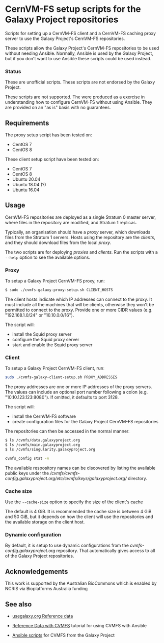 # CernVM-FS setup scripts for the Galaxy Project repositories

Scripts for setting up a CernVM-FS client and a CernVM-FS caching
proxy server to use the Galaxy Project's CernVM-FS repositories.

These scripts allow the Galaxy Project's CernVM-FS repositories to be
used without needing Ansible. Normally, Ansible is used by the Galaxy
Project, but if you don't want to use Ansible these scripts could be
used instead.

### Status

These are unofficial scripts.  These scripts are not endorsed by the
Galaxy Project.

These scripts are not supported. The were produced as a exercise in
understanding how to configure CernVM-FS without using Ansible.  They
are provided on an "as is" basis with no guarantees.

## Requirements

The proxy setup script has been tested on:

- CentOS 7
- CentOS 8

These client setup script have been tested on:

- CentOS 7
- CentOS 8
- Ubuntu 20.04
- Ubuntu 18.04 (?)
- Ubuntu 16.04


## Usage

CernVM-FS repositories are deployed as a single Stratum 0 master
server, where files in the repository are modified, and Stratum 1
replicas.

Typically, an organisation should have a _proxy_ server, which
downloads files from the Stratum 1 servers. Hosts using the repository
are the _clients_, and they should download files from the local
_proxy_.

The two scripts are for deploying _proxies_ and _clients_. Run the
scripts with a `--help` option to see the available options.

### Proxy

To setup a Galaxy Project CernVM-FS proxy, run:

```sh
$ sudo ./cvmfs-galaxy-proxy-setup.sh CLIENT_HOSTS
```

The client hosts indicate which IP addresses can connect to the
proxy. It must include all the machines that will be clients,
otherwise they won't be permitted to connect to the proxy. Provide one
or more CIDR values (e.g. "192.168.1.0/24" or "10.10.0.0/16").

The script will:

- install the Squid proxy server
- configure the Squid proxy server
- start and enable the Squid proxy server

### Client

To setup a Galaxy Project CernVM-FS client, run:

```sh
sudo ./cvmfs-galaxy-client-setup.sh PROXY_ADDRESSES
```

The proxy addresses are one or more IP addresses of the proxy
servers. The values can include an optional port number following a
colon (e.g. "10.10.123.123:8080"). If omitted, it defaults to port
3128.

The script will:

- install the CernVM-FS software
- create configuration files for the Galaxy Project CernVM-FS repositories

The repositories can then be accessed in the normal manner:

```sh
$ ls /cvmfs/data.galaxyproject.org
$ ls /cvmfs/main.galaxyproject.org
$ ls /cvmfs/singularity.galaxyproject.org
```

```sh
cvmfs_config stat -v
```

The available respository names can be discovered by listing
the available public keys under the
_/cvmfs/cvmfs-config.galaxyproject.org/etc/cvmfs/keys/galaxyproject.org/_
directory.

### Cache size

Use the `--cache-size` option to specify the size of the client's
cache

The default is 4 GiB. It is recommended the cache size is between 4
GiB and 50 GiB, but it depends on how the client will use the
repositories and the available storage on the client host.

### Dynamic configuration

By default, it is setup to use dynamic configurations from the
_cvmfs-config.galaxyproject.org_ repository. That automatically gives
access to all of the Galaxy Project repositories.

## Acknowledgements

This work is supported by the Australian BioCommons which is enabled
by NCRIS via Bioplatforms Australia funding


## See also

- [usegalaxy.org Reference data](https://galaxyproject.org/admin/reference-data-repo/)

- [Reference Data with CVMFS](https://training.galaxyproject.org/training-material/topics/admin/tutorials/cvmfs/tutorial.html) tutorial for using CVMFS with Ansible

- [Ansible scripts](https://github.com/galaxyproject/ansible-cvmfs) for CVMFS from the Galaxy Project
